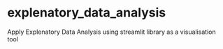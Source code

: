 # explenatory_data_analysis
Apply Explenatory Data Analysis using streamlit library as a visualisation tool
